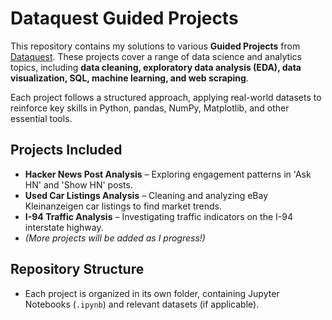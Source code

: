 # Dataquest Guided Projects  

This repository contains my solutions to various **Guided Projects** from [Dataquest](https://www.dataquest.io/). These projects cover a range of data science and analytics topics, including **data cleaning, exploratory data analysis (EDA), data visualization, SQL, machine learning, and web scraping**.  

Each project follows a structured approach, applying real-world datasets to reinforce key skills in Python, pandas, NumPy, Matplotlib, and other essential tools.  

## Projects Included  
- **Hacker News Post Analysis** – Exploring engagement patterns in 'Ask HN' and 'Show HN' posts.  
- **Used Car Listings Analysis** – Cleaning and analyzing eBay Kleinanzeigen car listings to find market trends.  
- **I-94 Traffic Analysis** – Investigating traffic indicators on the I-94 interstate highway.  
- *(More projects will be added as I progress!)*  

## Repository Structure  
- Each project is organized in its own folder, containing Jupyter Notebooks (`.ipynb`) and relevant datasets (if applicable).  

